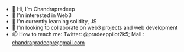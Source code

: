 - 👋 Hi, I’m Chandrapradeep 
- 👀 I’m interested in Web3 
- 🌱 I’m currently learning solidity, JS
- 💞️ I’m looking to collaborate on web3 projects and web development
- 📫 How to reach me: Twitter: @pradeeppilot2k5; Mail : chandrapradeepr@gmail.com

<!---
Pradeeppilotdev/Pradeeppilotdev is a ✨ special ✨ repository because its `README.md` (this file) appears on your GitHub profile.
You can click the Preview link to take a look at your changes.
--->
